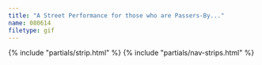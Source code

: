 ```yaml
---
title: "A Street Performance for those who are Passers-By..."
name: 080614
filetype: gif
---
```


{% include "partials/strip.html" %}
{% include "partials/nav-strips.html" %}